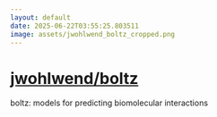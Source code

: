 ```yaml
---
layout: default
date: 2025-06-22T03:55:25.803511
image: assets/jwohlwend_boltz_cropped.png
---
```


# [jwohlwend/boltz](https://github.com/jwohlwend/boltz)

boltz: models for predicting biomolecular interactions
